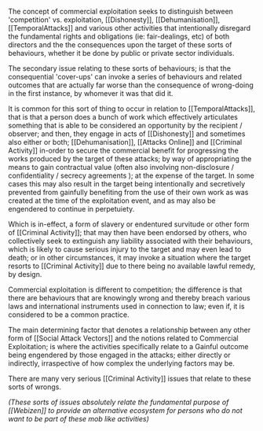 The concept of commercial exploitation seeks to distinguish between 'competition' vs. exploitation, [[Dishonesty]], [[Dehumanisation]], [[TemporalAttacks]] and various other activities that intentionally disregard the fundamental rights and obligations (ie: fair-dealings, etc) of both directors and the the consequences upon the target of these sorts of behaviours, whether it be done by public or private sector individuals. 

The secondary issue relating to these sorts of behaviours; is that the consequential 'cover-ups' can invoke a series of behaviours and related outcomes that are actually far worse than the consequence of wrong-doing in the first instance, by whomever it was that did it. 

It is common for this sort of thing to occur in relation to [[TemporalAttacks]], that is that a person does a bunch of work which effectively articulates something that is able to be considered an opportunity by the recipient / observer; and then, they engage in acts of [[Dishonesty]] and sometimes also either or both; [[Dehumanisation]], [[Attacks Online]] and [[Criminal Activity]] in-order to secure the commercial benefit for progressing the works produced by the target of these attacks; by way of appropriating the means to gain contractual value (often also involving non-disclosure / confidentiality / secrecy agreements ); at the expense of the target.  In some cases this may also result in the target being intentionally and secretively prevented from gainfully benefiting from the use of their own work as was created at the time of the exploitation event, and as may also be engendered to continue in perpetuiety. 

Which is in-effect, a form of slavery or endentured survitude or other form of [[Criminal Activity]]; that may then have been endorsed by others, who collectively seek to extinguish any liability associated with their behaviours, which is likely to cause serious injury to the target and may even lead to death; or in other circumstances, it may invoke a situation where the target resorts to [[Criminal Activity]] due to there being no available lawful remedy, by design.

Commercial exploitation is different to competition; the difference is that there are behaviours that are knowingly wrong and thereby breach various laws and international instruments used in connection to law; even if, it is considered to be a common practice.

The main determining factor that denotes a relationship between any other form of [[Social Attack Vectors]] and the notions related to Commercial Exploitation; is where the activities specifically relate to a Gainful outcome being engendered by those engaged in the attacks; either directly or indirectly, irraspective of how complex the underlying factors may be.

There are many very serious [[Criminal Activity]] issues that relate to these sorts of wrongs.

*(These sorts of issues absolutely relate the fundamental purpose of [[Webizen]] to provide an alternative ecosystem for persons who do not want to be part of these mob like activities)*
